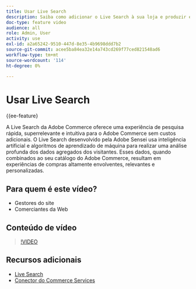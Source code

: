 ```yaml
---
title: Usar Live Search
description: Saiba como adicionar o Live Search à sua loja e produzir experiências de compras altamente envolventes, relevantes e personalizadas.
doc-type: feature video
audience: all
role: Admin, User
activity: use
exl-id: a2a65242-9510-447d-8e35-4b9698ddd7b2
source-git-commit: acee5ba84ea32e14a743cd269f77ced821548ad6
workflow-type: tm+mt
source-wordcount: '114'
ht-degree: 0%

---
```


# Usar Live Search

{{ee-feature}

A Live Search da Adobe Commerce oferece uma experiência de pesquisa rápida, superrelevante e intuitiva para o Adobe Commerce sem custos adicionais. O Live Search desenvolvido pela Adobe Sensei usa inteligência artificial e algoritmos de aprendizado de máquina para realizar uma análise profunda dos dados agregados dos visitantes. Esses dados, quando combinados ao seu catálogo do Adobe Commerce, resultam em experiências de compras altamente envolventes, relevantes e personalizadas.

## Para quem é este vídeo?

- Gestores do site
- Comerciantes da Web

## Conteúdo de vídeo

>[!VIDEO](https://video.tv.adobe.com/v/337365?quality=12&learn=on)

## Recursos adicionais

- [Live Search](https://experienceleague.adobe.com/docs/commerce-merchant-services/live-search/overview.html)
- [Conector do Commerce Services](https://experienceleague.adobe.com/docs/commerce-merchant-services/user-guides/saas.html)
